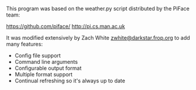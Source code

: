 This program was based on the weather.py script distributed by the PiFace team:

https://github.com/piface/
http://pi.cs.man.ac.uk

It was modified extensively by Zach White <zwhite@darkstar.frop.org> to add
many features:

* Config file support
* Command line arguments
* Configurable output format
* Multiple format support
* Continual refreshing so it's always up to date
